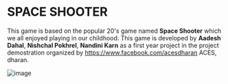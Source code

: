 # SPACE SHOOTER 
This game is based on the popular 20's game named **Space Shooter** which we all enjoyed playing in our childhood. This game is developed by **Aadesh Dahal**, **Nishchal Pokhrel**, **Nandini Karn** as a first year project in the project demostration organized by https://www.facebook.com/acesdharan ACES, dharan. 

![image](https://github.com/user-attachments/assets/9af12a9e-fbdb-4e91-b1c5-c2c7e35c1ab1)
